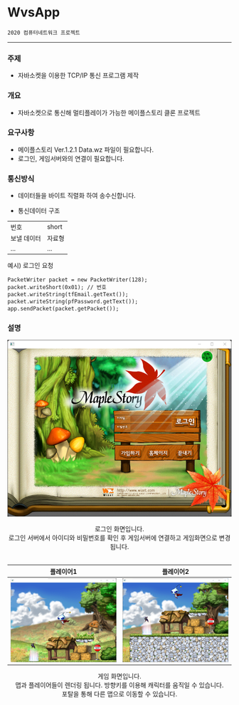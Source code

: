 # WvsApp
`2020 컴퓨터네트워크 프로젝트`

---
### 주제
* 자바소켓을 이용한 TCP/IP 통신 프로그램 제작

### 개요
* 자바소켓으로 통신해 멀티플레이가 가능한 메이플스토리 클론 프로젝트

### 요구사항
* 메이플스토리 Ver.1.2.1 Data.wz 파일이 필요합니다.
* 로그인, 게임서버와의 연결이 필요합니다.

### 통신방식
* 데이터들을 바이트 직렬화 하여 송수신합니다.

* 통신데이터 구조

|||
|---|---|
|번호|short|
|보낼 데이터|자료형|
|...|...|

예시) 로그인 요청  
```
PacketWriter packet = new PacketWriter(128);
packet.writeShort(0x01); // 번호
packet.writeString(tfEmail.getText());
packet.writeString(pfPassword.getText());
app.sendPacket(packet.getPacket());
```

### 설명
![로그인 화면](doc/image/login-screen.png)
<div align="center">로그인 화면입니다.</div>
<div align="center">로그인 서버에서 아이디와 비밀번호를 확인 후 게임서버에 연결하고 게임화면으로 변경됩니다.</div>
<br/>

|플레이어1|플레이어2|
|---|---|
|![사용자1 화면](doc/image/user1.png)|![사용자2 화면](doc/image/user2.png)|
<div align="center">게임 화면입니다.</div>
<div align="center">맵과 플레이어들이 렌더링 됩니다. 방향키를 이용해 캐릭터를 움직일 수 있습니다.</div>
<div align="center">포탈을 통해 다른 맵으로 이동할 수 있습니다.</div>
